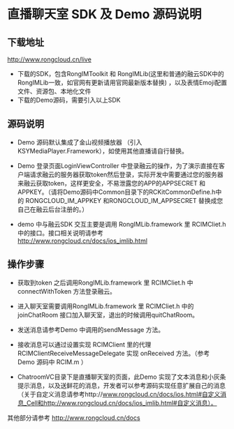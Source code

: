 # 直播聊天室 SDK 及 Demo 源码说明


## 下载地址

http://www.rongcloud.cn/live

* 下载的SDK，包含RongIMToolkit 和 RongIMLib(这里和普通的融云SDK中的RongIMLib一致，如官网有更新请用官网最新版本替换) ，以及表情Emoji配置文件、资源包、本地化文件
* 下载的Demo源码，需要引入以上SDK

## 源码说明

* Demo 源码默认集成了金山视频播放器 （引入 KSYMediaPlayer.Framework），如使用其他直播请自行替换。

* Demo 登录页面LoginViewController 中登录融云的操作，为了演示直接在客户端请求融云的服务器获取token然后登录，实际开发中需要通过您的服务器来融云获取token，这样更安全，不易泄露您的APP的APPSECRET 和 APPKEY。（请将Demo源码中Common目录下的RCKitCommonDefine.h中的 RONGCLOUD_IM_APPKEY 和RONGCLOUD_IM_APPSECRET 替换成您自己在融云后台注册的。）

* demo 中与融云SDK 交互主要是调用 RongIMLib.framework 里 RCIMCliet.h 中的接口。接口相关说明请参考 http://www.rongcloud.cn/docs/ios_imlib.html


## 操作步骤

* 获取到token 之后调用RongIMLib.framework 里 RCIMCliet.h 中 connectWithToken 方法登录融云。
 
* 进入聊天室需要调用RongIMLib.framework 里 RCIMCliet.h 中的 joinChatRoom 接口加入聊天室，退出的时候调用quitChatRoom。

* 发送消息请参考Demo 中调用的sendMessage 方法。

* 接收消息可以通过设置实现 RCIMClient 里的代理 RCIMClientReceiveMessageDelegate 实现 onReceived 方法。（参考 Demo 源码中 RCIM.m ）

* ChatroomVC目录下是直播聊天室的页面，此Demo 实现了文本消息和小灰条提示消息，以及送鲜花的消息，开发者可以参考源码实现任意扩展自己的消息（关于自定义消息请参考http://www.rongcloud.cn/docs/ios.html#自定义消息_Cell和http://www.rongcloud.cn/docs/ios_imlib.html#自定义消息）。


其他部分请参考 http://www.rongcloud.cn/docs

